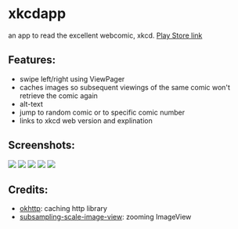 # xkcdapp
an app to read the excellent webcomic, xkcd. [Play Store link](https://play.google.com/store/apps/details?id=example.j0sh.xkcdapp)

## Features:  
* swipe left/right using ViewPager
* caches images so subsequent viewings of the same comic won't retrieve the comic again
* alt-text
* jump to random comic or to specific comic number
* links to xkcd web version and explination

## Screenshots:  
![](http://i.imgur.com/PpEDTsc.png)
![](http://i.imgur.com/EzLV1GH.png)
![](http://i.imgur.com/208xc0B.png)
![](http://i.imgur.com/DaweYih.png)
![](http://i.imgur.com/jkiZrDE.png)

## Credits:
* [okhttp](http://square.github.io/okhttp/): caching http library
* [subsampling-scale-image-view](https://github.com/davemorrissey/subsampling-scale-image-view): zooming ImageView
